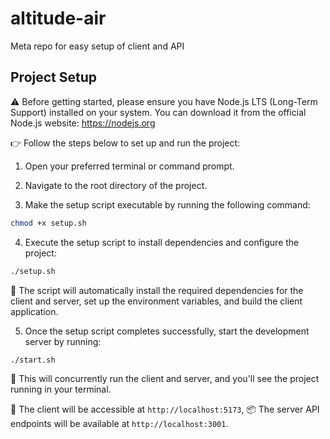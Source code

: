 # altitude-air
Meta repo for easy setup of client and API

## Project Setup
⚠️ Before getting started, please ensure you have Node.js LTS (Long-Term Support) installed on your system. You can download it from the official Node.js website: https://nodejs.org

👉 Follow the steps below to set up and run the project:

1. Open your preferred terminal or command prompt.

2. Navigate to the root directory of the project.

3. Make the setup script executable by running the following command:

```bash
chmod +x setup.sh
```

4. Execute the setup script to install dependencies and configure the project:
```bash
./setup.sh
```
🔄 The script will automatically install the required dependencies for the client and server, set up the environment variables, and build the client application.

5. Once the setup script completes successfully, start the development server by running:
```bash
./start.sh
```

🚀 This will concurrently run the client and server, and you'll see the project running in your terminal.

🎨 The client will be accessible at `http://localhost:5173`, 
📦 The server API endpoints will be available at `http://localhost:3001`.
